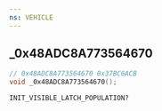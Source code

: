 ```yaml
---
ns: VEHICLE
---
```

## _0x48ADC8A773564670

```c
// 0x48ADC8A773564670 0x37BC6ACB
void _0x48ADC8A773564670();
```

```
INIT_VISIBLE_LATCH_POPULATION?
```

